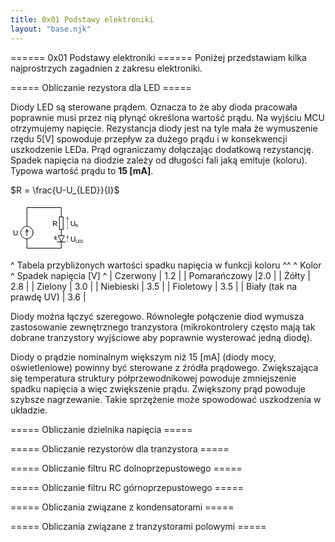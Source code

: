 ```yaml
---
title: 0x01 Podstawy elektroniki
layout: "base.njk"
---
```


====== 0x01 Podstawy elektroniki ======
Poniżej przedstawiam kilka najprostrzych zagadnien z zakresu elektroniki.

===== Obliczanie rezystora dla LED =====

Diody LED są sterowane prądem. Oznacza to że aby dioda pracowała poprawnie musi przez nią płynąć określona wartość prądu.
Na wyjściu MCU otrzymujemy napięcie. Rezystancja diody jest na tyle mała że wymuszenie rzędu 5[V] spowoduje przepływ za dużego prądu i w konsekwencji uszkodzenie LEDa.
Prąd ograniczamy dołączając dodatkową rezystancję. Spadek napięcia na diodzie zależy od długości fali jaką emituje (koloru).
Typowa wartość prądu to **15 [mA]**.

$R = \frac{U-U_{LED}}{I}$
<html>
<?xml version="1.0" encoding="UTF-8" standalone="no"?> <svg xmlns:dc="http://purl.org/dc/elements/1.1/"    xmlns:cc="http://creativecommons.org/ns#"    xmlns:rdf="http://www.w3.org/1999/02/22-rdf-syntax-ns#"    xmlns:svg="http://www.w3.org/2000/svg"    xmlns="http://www.w3.org/2000/svg"    version="1.1"    width="121.07478"    height="76"    id="svg2">   <defs      id="defs4" />   <metadata      id="metadata7">     <rdf:RDF>       <cc:Work          rdf:about="">         <dc:format>image/svg+xml</dc:format>         <dc:type            rdf:resource="http://purl.org/dc/dcmitype/StillImage" />         <dc:title></dc:title>       </cc:Work>     </rdf:RDF>   </metadata>   <g      transform="translate(-43.75934,-316.86218)"      id="layer1">     <path        d="m 70,352.36218 0,-30 55,0 0,15"        id="path3848"        style="fill:none;stroke:#000000;stroke-width:1px;stroke-linecap:butt;stroke-linejoin:miter;stroke-opacity:1" />     <path        d="m 125,357.36218 0,10"        id="path3854"        style="fill:none;stroke:#000000;stroke-width:1px;stroke-linecap:butt;stroke-linejoin:miter;stroke-opacity:1" />     <path        d="m 125,377.36218 0,10 -55,0 0,0 0,-15"        id="path3856"        style="fill:none;stroke:#000000;stroke-width:1px;stroke-linecap:butt;stroke-linejoin:miter;stroke-opacity:1" />     <path        d="m 80,362.36218 a 10,10 0 1 1 -20,0 A 10,10 0 1 1 80,362.36218 Z"        id="path3860"        style="fill:none;stroke:#000000;stroke-width:1;stroke-linecap:square;stroke-linejoin:miter;stroke-miterlimit:4;stroke-opacity:1;stroke-dasharray:none" />     <path        d="m 118,377.36218 14,0"        id="path3866"        style="fill:none;stroke:#000000;stroke-width:1px;stroke-linecap:butt;stroke-linejoin:miter;stroke-opacity:1" />     <path        d="m 130,367.36218 -5,10 L 120,367.36218 Z"        id="path3868"        style="fill:none;stroke:#000000;stroke-width:1px;stroke-linecap:butt;stroke-linejoin:miter;stroke-opacity:1" />     <rect        width="6"        height="20"        x="122"        y="337.36218"        id="rect3870"        style="fill:none;stroke:#000000;stroke-width:1;stroke-linecap:square;stroke-linejoin:miter;stroke-miterlimit:4;stroke-opacity:1;stroke-dasharray:none" />     <path        d="m 70,357.36218 2,4 m -2,6 0,-10 -2,4"        id="path3874"        style="fill:none;stroke:#000000;stroke-width:1px;stroke-linecap:round;stroke-linejoin:round;stroke-opacity:1" />     <text        x="47.75"        y="366.51297"        id="text3878"        xml:space="preserve"        style="font-size:11.61307526px;font-style:normal;font-weight:normal;line-height:125%;letter-spacing:0px;word-spacing:0px;fill:#000000;fill-opacity:1;stroke:none;font-family:sans-serif"><tspan          x="47.75"          y="366.51297"          id="tspan3880">U</tspan></text>     <text        x="110.78302"        y="351.49844"        id="text3882"        xml:space="preserve"        style="font-size:11.61307526px;font-style:normal;font-weight:normal;line-height:125%;letter-spacing:0px;word-spacing:0px;fill:#000000;fill-opacity:1;stroke:none;font-family:sans-serif"><tspan          x="110.78302"          y="351.49844"          id="tspan3884">R</tspan></text>     <path        d="m 135,337.36218 2,4 m -2,16 0,-20 -2,4"        id="path3886"        style="fill:none;stroke:#000000;stroke-width:0.5;stroke-linecap:round;stroke-linejoin:round;stroke-miterlimit:4;stroke-opacity:1;stroke-dasharray:none" />     <path        d="m 135,367.36181 2,4 m -2,6 0,-10 -2,4"        id="path3888"        style="fill:none;stroke:#000000;stroke-width:0.5;stroke-linecap:round;stroke-linejoin:round;stroke-miterlimit:4;stroke-opacity:1;stroke-dasharray:none" />     <g        transform="matrix(0.85,0,0,0.85,58.688925,52.376451)"        id="g3906">       <text          x="95"          y="352.24545"          id="text3890"          xml:space="preserve"          style="font-size:13.66244125px;font-style:normal;font-weight:normal;line-height:125%;letter-spacing:0px;word-spacing:0px;fill:#000000;fill-opacity:1;stroke:none;font-family:sans-serif"><tspan            x="95"            y="352.24545"            id="tspan3892">U</tspan></text>       <text          x="104.25525"          y="355.04285"          id="text3894"          xml:space="preserve"          style="font-size:13.66244125px;font-style:normal;font-weight:normal;line-height:125%;letter-spacing:0px;word-spacing:0px;fill:#000000;fill-opacity:1;stroke:none;font-family:sans-serif"><tspan            x="104.25525"            y="355.04285"            id="tspan3896"            style="font-size:7.5px">R</tspan></text>     </g>     <g        transform="matrix(0.85,0,0,0.85,65.902173,60.416354)"        id="g3912">       <text          x="87"          y="372.24545"          id="text3898"          xml:space="preserve"          style="font-size:13.66244125px;font-style:normal;font-weight:normal;line-height:125%;letter-spacing:0px;word-spacing:0px;fill:#000000;fill-opacity:1;stroke:none;font-family:sans-serif"><tspan            x="87"            y="372.24545"            id="tspan3900">U</tspan></text>       <text          x="96.255249"          y="375.04285"          id="text3902"          xml:space="preserve"          style="font-size:13.66244125px;font-style:normal;font-weight:normal;line-height:125%;letter-spacing:0px;word-spacing:0px;fill:#000000;fill-opacity:1;stroke:none;font-family:sans-serif"><tspan            x="96.255249"            y="375.04285"            id="tspan3904"            style="font-size:7.5px">LED</tspan></text>     </g>     <g        transform="matrix(0.59972822,-0.80020376,0.80020376,0.59972822,-249.73355,239.46842)"        id="g3927">       <path          d="m 116,371.36218 -1,-3 0,5 0,-5 -1,3"          id="path3924"          style="fill:none;stroke:#000000;stroke-width:0.5;stroke-linecap:round;stroke-linejoin:round;stroke-miterlimit:4;stroke-opacity:1;stroke-dasharray:none" />     </g>     <g        transform="matrix(0.59972822,-0.80020376,0.80020376,0.59972822,-249.73355,242.46842)"        id="g3930">       <path          d="m 116,371.36218 -1,-3 0,5 0,-5 -1,3"          id="path3932"          style="fill:none;stroke:#000000;stroke-width:0.5;stroke-linecap:round;stroke-linejoin:round;stroke-miterlimit:4;stroke-opacity:1;stroke-dasharray:none" />     </g>   </g> </svg>
</html>

^ Tabela przybliżonych wartości spadku napięcia w funkcji koloru ^^
^ Kolor ^ Spadek napięcia [V] ^
| Czerwony | 1.2 |
| Pomarańczowy |2.0 |
| Żółty | 2.8 |
| Zielony | 3.0 |
| Niebieski | 3.5 |
| Fioletowy | 3.5 |
| Biały (tak na prawdę UV) | 3.6 |

Diody można łączyć szeregowo. Równoległe połączenie diod wymusza zastosowanie zewnętrznego tranzystora (mikrokontrolery często mają tak dobrane tranzystory wyjściowe aby poprawnie wysterować jedną diodę). 

<WRAP important >
Diody o prądzie nominalnym większym niż 15 [mA] (diody mocy, oświetleniowe) powinny być sterowane z źródła prądowego. 
Zwiększająca się temperatura struktury półprzewodnikowej powoduje zmniejszenie spadku napięcia a więc zwiększenie prądu. Zwiększony prąd powoduje szybsze nagrzewanie. Takie sprzężenie może spowodować uszkodzenia w układzie.
</WRAP>

===== Obliczanie dzielnika napięcia =====

===== Obliczanie rezystorów dla tranzystora =====

===== Obliczanie filtru RC dolnoprzepustowego =====

===== Obliczanie filtru RC górnoprzepustowego =====

===== Obliczania związane z kondensatorami =====

===== Obliczania związane z tranzystorami polowymi =====

